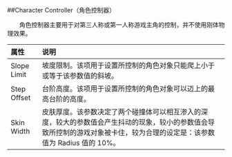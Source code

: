 ##Character Controller（角色控制器）

&emsp;&emsp;角色控制器主要用于对第三人称或第一人称游戏主角的控制，并不使用刚体物理效果。

|属性|说明|
|:--|:--|
|Slope Limit|坡度限制。该项用于设置所控制的角色对象只能爬上小于或等于该参数值的斜坡。|
|Step Offset|台阶高度。该项用于设置所控制的角色对象可以迈上的最高台阶的高度。|
|Skin Width|皮肤厚度。该参数决定了两个碰撞体可以相互渗入的深度，较大的参数值会产生抖动的现象，较小的参数值会导致所控制的游戏对象被卡住，较为合理的设定是：该参数值为 Radius 值的 10%。|